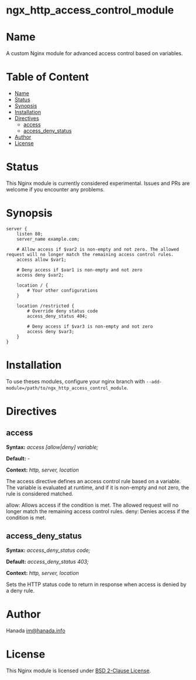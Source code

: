 # ngx_http_access_control_module

# Name

A custom Nginx module for advanced access control based on variables.

# Table of Content

* [Name](#name)
* [Status](#status)
* [Synopsis](#synopsis)
* [Installation](#installation)
* [Directives](#directives)
  * [access](#access)
  * [access_deny_status](#access_deny_status)
* [Author](#author)
* [License](#license)

# Status

This Nginx module is currently considered experimental. Issues and PRs are welcome if you encounter any problems.

# Synopsis

```nginx
server {
    listen 80;
    server_name example.com;

    # Allow access if $var2 is non-empty and not zero. The allowed request will no longer match the remaining access control rules.
    access allow $var1;

    # Deny access if $var1 is non-empty and not zero
    access deny $var2;

    location / {
        # Your other configurations
    }

    location /restricted {
        # Override deny status code
        access_deny_status 404;

        # Deny access if $var3 is non-empty and not zero
        access deny $var3;
    }
}
```

# Installation

To use theses modules, configure your nginx branch with `--add-module=/path/to/ngx_http_access_control_module`.

# Directives

## access

**Syntax:** *access [allow|deny] variable;*

**Default:** *-*

**Context:** *http, server, location*

The access directive defines an access control rule based on a variable. The variable is evaluated at runtime, and if it is non-empty and not zero, the rule is considered matched.

allow: Allows access if the condition is met. The allowed request will no longer match the remaining access control rules.
deny: Denies access if the condition is met.

## access_deny_status

**Syntax:** *access_deny_status code;*

**Default:** *access_deny_status 403;*

**Context:** *http, server, location*

Sets the HTTP status code to return in response when access is denied by a deny rule.

# Author

Hanada im@hanada.info

# License

This Nginx module is licensed under [BSD 2-Clause License](LICENSE).
